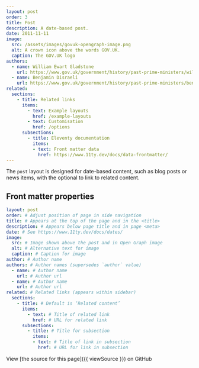 ```yaml
---
layout: post
order: 3
title: Post
description: A date-based post.
date: 2011-11-11
image:
  src: /assets/images/govuk-opengraph-image.png
  alt: A crown icon above the words GOV.UK.
  caption: The GOV.UK logo
authors:
  - name: William Ewart Gladstone
    url: https://www.gov.uk/government/history/past-prime-ministers/william-ewart-gladstone
  - name: Benjamin Disraeli
    url: https://www.gov.uk/government/history/past-prime-ministers/benjamin-disraeli-the-earl-of-beaconsfield
related:
  sections:
    - title: Related links
      items:
        - text: Example layouts
          href: /example-layouts
        - text: Customisation
          href: /options
      subsections:
        - title: Eleventy documentation
          items:
          - text: Front matter data
            href: https://www.11ty.dev/docs/data-frontmatter/
---
```


The `post` layout is designed for date-based content, such as blog posts or news items, with the optional to link to related content.

## Front matter properties

```yaml
layout: post
order: # Adjust position of page in side navigation
title: # Appears at the top of the page and in the <title>
description: # Appears below page title and in page <meta>
date: # See https://www.11ty.dev/docs/dates/
image:
  src: # Image shown above the post and in Open Graph image
  alt: # Alternative text for image
  caption: # Caption for image
author: # Author name
authors: # Author names (supersedes `author` value)
  - name: # Author name
    url: # Author url
  - name: # Author name
    url: # Author url
related: # Related links (appears within sidebar)
  sections:
    - title: # Default is ‘Related content’
      items:
        - text: # Title of related link
          href: # URL for related link
      subsections:
        - title: # Title for subsection
          items:
          - text: # Title of link in subsection
            href: # URL for link in subsection
```

View [the source for this page]({{ viewSource }}) on GitHub
